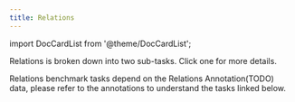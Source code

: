 ```yaml
---
title: Relations
---
```


import DocCardList from '@theme/DocCardList';

Relations is broken down into two sub-tasks. Click one for more details.

Relations benchmark tasks depend on the Relations Annotation(TODO) data, please
refer to the annotations to understand the tasks linked below.

<DocCardList/>
